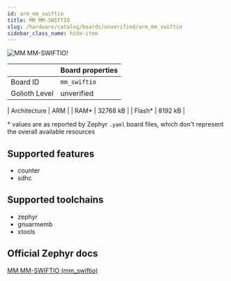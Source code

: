 ```yaml
---
id: arm_mm_swiftio
title: MM MM-SWIFTIO
slug: /hardware/catalog/boards/unverified/arm_mm_swiftio
sidebar_class_name: hide-item
---
```


[//]: # (This is an auto-generated file, do not edit! Changes to it will be lost upon re-generation)

![MM MM-SWIFTIO!](/img/boards/arm/mm_swiftio.jpg "MM MM-SWIFTIO")

|                | Board properties     |
| -------------  | -------------------- |
| Board ID       | `mm_swiftio` |
| Golioth Level  | unverified       |

| Architecture   | ARM |
| RAM*           | 32768 kB |
| Flash*         | 8192 kB |

\* values are as reported by Zephyr `.yaml` board files, which don't represent the overall available resources



## Supported features

* counter
* sdhc

## Supported toolchains

* zephyr
* gnuarmemb
* xtools

## Official Zephyr docs

[MM MM-SWIFTIO (mm_swiftio)](https://docs.zephyrproject.org/latest/boards/arm/mm_swiftio/doc/index.html)
